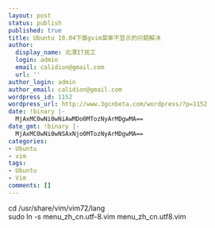 ```yaml
---
layout: post
status: publish
published: true
title: Ubuntu 10.04下面gvim菜单不显示的问题解决
author:
  display_name: 北漂IT民工
  login: admin
  email: calidion@gmail.com
  url: ''
author_login: admin
author_email: calidion@gmail.com
wordpress_id: 1152
wordpress_url: http://www.3gcnbeta.com/wordpress/?p=1152
date: !binary |-
  MjAxMC0wNi0wNiAwMDo0MTozNyArMDgwMA==
date_gmt: !binary |-
  MjAxMC0wNi0wNSAxNjo0MTozNyArMDgwMA==
categories:
- Ubuntu
- vim
tags:
- Ubuntu
- Vim
comments: []
---
```

<p>cd &#47;usr&#47;share&#47;vim&#47;vim72&#47;lang<br />
sudo ln -s menu_zh_cn.utf-8.vim menu_zh_cn.utf8.vim</p>
